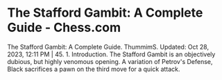 ---
---

The Stafford Gambit: A Complete Guide - Chess.com
=================================================


The Stafford Gambit: A Complete Guide. ThummimS. Updated: Oct 28, 2023, 12:11 PM | 45. 1. Introduction. The Stafford Gambit is an objectively dubious, but highly venomous opening. A variation of Petrov's Defense, Black sacrifices a pawn on the third move for a quick attack.